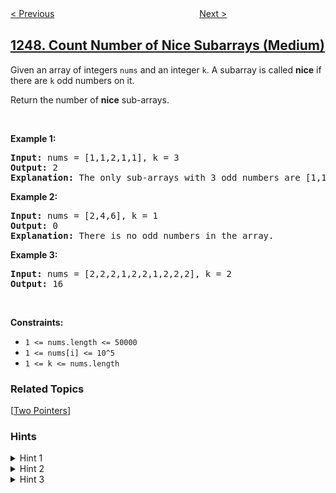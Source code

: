 <!--|This file generated by command(leetcode description); DO NOT EDIT.    |-->
<!--+----------------------------------------------------------------------+-->
<!--|@author    openset <openset.wang@gmail.com>                           |-->
<!--|@link      https://github.com/openset                                 |-->
<!--|@home      https://github.com/openset/leetcode                        |-->
<!--+----------------------------------------------------------------------+-->

[< Previous](../minimum-swaps-to-make-strings-equal "Minimum Swaps to Make Strings Equal")
　　　　　　　　　　　　　　　　
[Next >](../minimum-remove-to-make-valid-parentheses "Minimum Remove to Make Valid Parentheses")

## [1248. Count Number of Nice Subarrays (Medium)](https://leetcode.com/problems/count-number-of-nice-subarrays "统计「优美子数组」")

<p>Given an array of integers <code>nums</code> and an integer&nbsp;<code>k</code>. A<em>&nbsp;</em>subarray&nbsp;is called <strong>nice</strong>&nbsp;if there are&nbsp;<code>k</code> odd numbers on it.</p>

<p>Return the number of <strong>nice</strong> sub-arrays.</p>

<p>&nbsp;</p>
<p><strong>Example 1:</strong></p>

<pre>
<strong>Input:</strong> nums = [1,1,2,1,1], k = 3
<strong>Output:</strong> 2
<strong>Explanation:</strong> The only sub-arrays with 3 odd numbers are [1,1,2,1] and [1,2,1,1].
</pre>

<p><strong>Example 2:</strong></p>

<pre>
<strong>Input:</strong> nums = [2,4,6], k = 1
<strong>Output:</strong> 0
<strong>Explanation:</strong> There is no odd numbers in the array.
</pre>

<p><strong>Example 3:</strong></p>

<pre>
<strong>Input:</strong> nums = [2,2,2,1,2,2,1,2,2,2], k = 2
<strong>Output:</strong> 16
</pre>

<p>&nbsp;</p>
<p><strong>Constraints:</strong></p>

<ul>
	<li><code>1 &lt;= nums.length &lt;= 50000</code></li>
	<li><code>1 &lt;= nums[i] &lt;= 10^5</code></li>
	<li><code>1 &lt;= k &lt;= nums.length</code></li>
</ul>

### Related Topics
  [[Two Pointers](../../tag/two-pointers/README.md)]

### Hints
<details>
<summary>Hint 1</summary>
After replacing each even by zero and every odd by one can we use prefix sum to find answer ?
</details>

<details>
<summary>Hint 2</summary>
Can we use two pointers to count number of sub-arrays ?
</details>

<details>
<summary>Hint 3</summary>
Can we store indices of odd numbers and for each k indices count number of sub-arrays contains them ?
</details>
